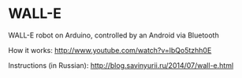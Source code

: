 WALL-E
======

WALL-E robot on Arduino, controlled by an Android via Bluetooth

How it works: http://www.youtube.com/watch?v=lbQo5tzhh0E

Instructions (in Russian): http://blog.savinyurii.ru/2014/07/wall-e.html
